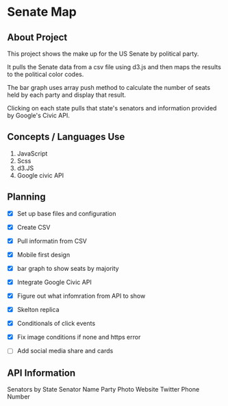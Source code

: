# Senate Map

## About Project
This project shows the make up for the US Senate by political party.

It pulls the Senate data from a csv file using d3.js and then maps the results to the political color codes. 

The bar graph uses array push method to calculate the number of seats held by each party and display that result.

Clicking on each state pulls that state's senators and information provided by Google's Civic API.

## Concepts / Languages Use
1. JavaScript
2. Scss
3. d3.JS
4. Google civic API

## Planning
- [x] Set up base files and configuration
- [x] Create CSV
- [x] Pull informatin from CSV
- [x] Mobile first design
- [x] bar graph to show seats by majority
- [x] Integrate Google Civic API
- [x] Figure out what infomration from API to show
- [x] Skelton replica
- [x] Conditionals of click events
- [x] Fix image conditions if none and https error
- [ ] Add social media share and cards


## API Information
Senators by State
Senator Name
Party
Photo
Website
Twitter
Phone Number
